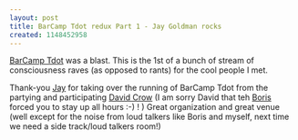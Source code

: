 ```yaml
---
layout: post
title: BarCamp Tdot redux Part 1 - Jay Goldman rocks
created: 1148452958
---
```

<p> <a href="http://barcamp.org/BarCampTdot">BarCamp Tdot</a>  was a blast. This is the 1st of a bunch of stream of consciousness raves (as opposed to rants) for the cool people I met. </p><p> Thank-you <a href="http://www.radiantcore.com/">Jay</a> for taking over the running of BarCamp Tdot from the partying and participating <a href="http://davidcrow.ca/">David Crow</a> (I am sorry David that teh <a href="http://www.bmannconsulting.com/">Boris</a> forced you to stay up all hours :-) ! ) Great organization and great venue (well except for the noise from loud talkers like Boris and myself, next time we need a side track/loud talkers room!) </p>
